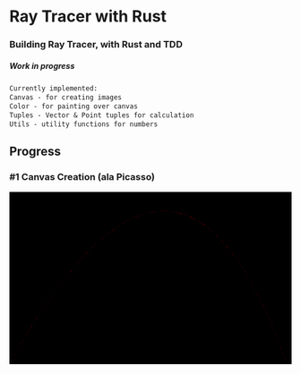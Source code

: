 # Ray Tracer with Rust

### Building Ray Tracer, with Rust and TDD

##### Work in progress
```
Currently implemented:
Canvas - for creating images
Color - for painting over canvas
Tuples - Vector & Point tuples for calculation
Utils - utility functions for numbers
```

## Progress

### #1 Canvas Creation (ala Picasso)
![image info](./image.png)
